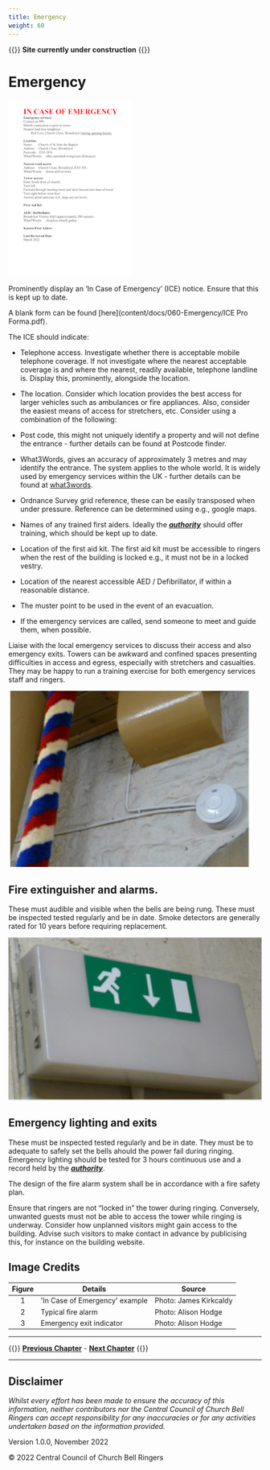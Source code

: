 ```yaml
---
title: Emergency
weight: 60
---
```


{{<hint danger>}}
**Site currently under construction**
{{</hint>}}

# Emergency 

![An ICE notice](ice_350.jpg)

Prominently display an ‘In Case of Emergency’ (ICE) notice. Ensure that this is kept up to date. 

A blank form can be found [here](content/docs/060-Emergency/ICE Pro Forma.pdf).

The ICE should indicate: 

- Telephone access. Investigate whether there is acceptable mobile telephone coverage. If not investigate where the nearest acceptable coverage is and where the nearest, readily available, telephone landline is. Display this, prominently, alongside the location. 

- The location. Consider which location provides the best access for larger vehicles such as ambulances or fire appliances. Also, consider the easiest means of access for stretchers, etc. Consider using a combination of the following: 

- Post code, this might not uniquely identify a property and will not define the entrance - further details can be found at Postcode finder. 

- What3Words, gives an accuracy of approximately 3 metres and may identify the entrance. The system applies to the whole world. It is widely used by emergency services within the UK - further details can be found at [what3words](https://what3words.com/about).  

- Ordnance Survey grid reference, these can be easily transposed when under pressure. Reference can be determined using e.g., google maps. 

- Names of any trained first aiders. Ideally the ***[authority](../170-glossary/#authority)*** should offer training, which should be kept up to date.

- Location of the first aid kit. The first aid kit must be accessible to ringers when the rest of the building is locked e.g., it must not be in a locked vestry. 

- Location of the nearest accessible AED / Defibrillator, if within a reasonable distance. 

- The muster point to be used in the event of an evacuation. 

- If the emergency services are called, send someone to meet and guide them, when possible. 

Liaise with the local emergency services to discuss their access and also emergency exits. Towers can be awkward and confined spaces presenting difficulties in access and egress, especially with stretchers and casualties. They may be happy to run a training exercise for both emergency services staff and ringers. 

![Typical fire alarm](alarm_350.jpg)

## Fire extinguisher and alarms.

These must audible and visible when the bells are being rung. These must be inspected tested regularly and be in date. Smoke detectors are generally rated for 10 years before requiring replacement.

![Fire exit indicator](exit_350.jpg)

## Emergency lighting and exits

These must be inspected tested regularly and be in date. They must be to adequate to safely set the bells ahould the power fail during ringing. Emergency lighting should be tested for 3 hours continuous use and a record held by the ***[authority](../170-glossary/#authority)***.

The design of the fire alarm system shall be in accordance with a fire safety plan. 

Ensure that ringers are not “locked in” the tower during ringing. Conversely, unwanted guests must not be able to access the tower while ringing is underway. Consider how unplanned visitors might gain access to the building. Advise such visitors to make contact in advance by publicising this, for instance on the building website. 

 ## Image Credits

| Figure | Details | Source |
| :---: | --- | --- |
| 1 | 'In Case of Emergency' example | Photo: James Kirkcaldy |
| 2 | Typical fire alarm | Photo: Alison Hodge |
| 3 | Emergency exit indicator | Photo: Alison Hodge |

----

{{<hint info>}}
**[Previous Chapter](../050-healthsafety/)** - **[Next Chapter](../070-ringingchamber/)**
{{</hint>}}

----

## Disclaimer
 
*Whilst every effort has been made to ensure the accuracy of this information, neither contributors nor the Central Council of Church Bell Ringers can accept responsibility for any inaccuracies or for any activities undertaken based on the information provided.*

Version 1.0.0, November 2022

© 2022 Central Council of Church Bell Ringers
